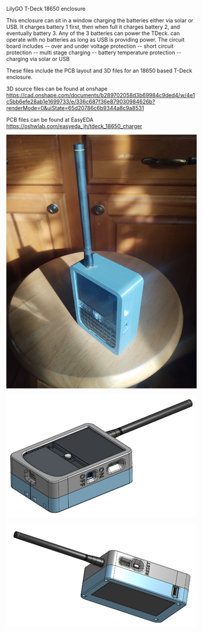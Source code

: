 LilyGO T-Deck 18650 enclosure

This enclosure can sit in a window charging the batteries either via solar or USB. It charges battery 1 first, then when full it charges battery 2, and eventually battery 3. Any of the 3 batteries can power the TDeck. can operate with no batteries as long as USB is providing power. The circuit board includes
-- over and under voltage protection
-- short circuit protection 
-- multi stage charging
-- battery temperature protection
-- charging via solar or USB 

These files include the PCB layout and 3D files for an 18650 based T-Deck enclosure. 

3D source files can be found at onshape
https://cad.onshape.com/documents/b289702058d3b69984c9ded4/w/4e1c5bb6efe28ab1e1699733/e/336c687f36e879030984626b?renderMode=0&uiState=65d20786c6b9344a8c9a8531

PCB files can be found at EasyEDA
https://oshwlab.com/easyeda_jh/tdeck_18650_charger

![Picture](https://github.com/jharvey/T-Deck_JH/blob/master/shell/Enclosure_JH/ISO_Picture.jpg)

![Top ISO](https://github.com/jharvey/T-Deck_JH/blob/master/shell/Enclosure_JH/Full_Assembly_ISO_Front.PNG)

![Bottom ISO](https://github.com/jharvey/T-Deck_JH/blob/master/shell/Enclosure_JH/Full_Assembly_ISO_Back.PNG)
